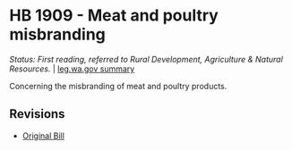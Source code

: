 # HB 1909 - Meat and poultry misbranding
*Status: First reading, referred to Rural Development, Agriculture & Natural Resources.* | [leg.wa.gov summary](https://app.leg.wa.gov/billsummary?BillNumber=1909&Year=2021)

Concerning the misbranding of meat and poultry products.

## Revisions
* [Original Bill](1/)